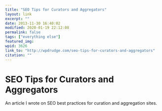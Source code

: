 ```yaml
---
title: "SEO Tips for Curators and Aggregators"
layout: link
excerpt: ""
date: 2013-11-30 16:40:02
modified: 2020-01-19 22:12:08
permalink: false
tags: ["everything else"]
featured_img: 
wpid: 3626
link_to: "http://wpdrudge.com/seo-tips-for-curators-and-aggregators"
citation: ""
---
```


# SEO Tips for Curators and Aggregators

An article I wrote on SEO best practices for curation and aggregation sites.